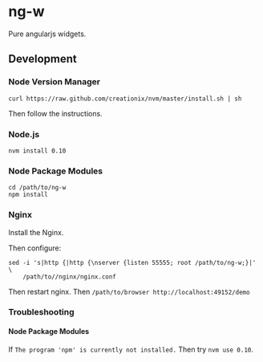 ng-w
====

Pure angularjs widgets.

Development
-----------

### Node Version Manager

    curl https://raw.github.com/creationix/nvm/master/install.sh | sh

Then follow the instructions.

### Node.js

    nvm install 0.10

### Node Package Modules

    cd /path/to/ng-w
    npm install

### Nginx

Install the Nginx.

Then configure:

    sed -i 's|http {|http {\nserver {listen 55555; root /path/to/ng-w;}|' \
        /path/to//nginx/nginx.conf

Then restart nginx.
Then `/path/to/browser http://localhost:49152/demo`

### Troubleshooting

#### Node Package Modules

If `The program 'npm' is currently not installed.`
Then try `nvm use 0.10`.
